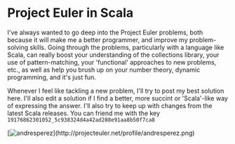 # Project Euler in Scala

I've always wanted to go deep into the Project Euler problems, both because it will make me a better programmer, and improve my problem-solving skills. Going through the problems, particularly with a language like Scala, can really boost your understanding of the collections library, your use of pattern-matching, your 'functional' approaches to new problems, etc., as well as help you brush up on your number theory, dynamic programming, and it's just fun.

Whenever I feel like tackling a new problem, I'll try to post my best solution here. I'll also edit a solution if I find a better, more succint or 'Scala'-like way of expressing the answer. I'll also try to keep up with changes from the latest Scala releases. You can friend me with the key ```19176862301052_5c938324d4a42ad288e91aa8b50f7ca8```

[![andresperez](http://projecteuler.net/profile/andresperez.png?)](http://projecteuler.net/profile/andresperez.png)
